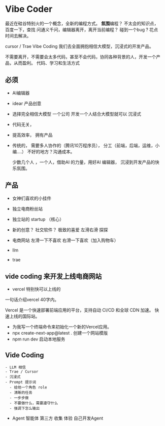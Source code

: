 # Vibe Coder
  最近在硅谷特别火的一个概念，全新的编程方式。
  **氛围**编程？
  不太会的知识点，百度一下，查找 
  问通义千问，编辑器离开，离开当前编程？
  碰到一个bug ? 花点时间去解决。 

  cursor / Trae
  Vibe Coding 我们去全面拥抱相信大模型，沉浸式的开发产品。

  不需要离开，不需要会太多代码，甚至不会代码，协同各种背景的人，开发一个产品，从而盈利。
  代码、学习和生活方式
  
## 必须
  - AI编辑器 
  - idear  产品创意
  - 选择完全相信大模型
    一个公司 开发一个人结合大模型就可以
    沉浸式
  - 代码无关，
  - 提高效率， 拥有产品

  - 传统的， 需要多人协作的（腾讯10万程序员）， 分工（前端，后端，运维，小编....）
    不好的地方？沟通成本。

    少数几个人 ，一个人，借助AI 的力量，用好AI 编辑器，
    沉浸到开发产品的快乐氛围。

## 产品
  - 女神们喜欢的小挂件
  - 独立电商粉丝站
  - 独立站的 startup （核心）

  - 新的创意？
    社交软件？ 极致的喜爱
    左滑右滑 探探

  - 电商网站 
    左滑一下不喜欢 右滑一下喜欢（加入购物车）

  - llm 
  - trae

  ## vide coding 来开发上线电商网站

- vercel 特别快可以上线的


一句话介绍vercel 40字内。

Vercel 是一个快速部署前端应用的平台，支持自动 CI/CD 和全球 CDN 加速。
快速上线的国际站。

- 为我写一个终端命令来初始化一个新的Vercel应用。
- npx create-next-app@latest . 创建一个网站模版
- npm run dev 启动本地服务

## Vide Coding
    - LLM 相信
    - Trae / Cursor 
    - 沉浸式
    - Prompt 提示词
      - 给他一个角色 role
      - 清晰的任务
      - 一步步做
      - 不要做什么，需要遵守什么
      - 强调下怎么输出 
  - Agent 智能体
    第三方 收集 体验
    自己开发Agent 